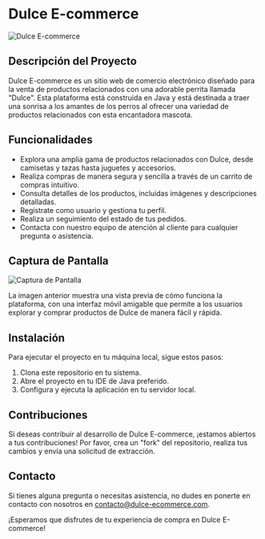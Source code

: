 # Dulce E-commerce

![Dulce E-commerce](https://github.com/HectorDanielAyarachiFuentes/ecomersce-dulce/blob/main/Imagenes%20Readme/mobile.gif?raw=true)

## Descripción del Proyecto

Dulce E-commerce es un sitio web de comercio electrónico diseñado para la venta de productos relacionados con una adorable perrita llamada "Dulce". Esta plataforma está construida en Java y está destinada a traer una sonrisa a los amantes de los perros al ofrecer una variedad de productos relacionados con esta encantadora mascota.

## Funcionalidades

- Explora una amplia gama de productos relacionados con Dulce, desde camisetas y tazas hasta juguetes y accesorios.
- Realiza compras de manera segura y sencilla a través de un carrito de compras intuitivo.
- Consulta detalles de los productos, incluidas imágenes y descripciones detalladas.
- Regístrate como usuario y gestiona tu perfil.
- Realiza un seguimiento del estado de tus pedidos.
- Contacta con nuestro equipo de atención al cliente para cualquier pregunta o asistencia.

## Captura de Pantalla

![Captura de Pantalla](https://github.com/HectorDanielAyarachiFuentes/ecomersce-dulce/blob/main/Imagenes%20Readme/mobile.gif?raw=true.gif)

La imagen anterior muestra una vista previa de cómo funciona la plataforma, con una interfaz móvil amigable que permite a los usuarios explorar y comprar productos de Dulce de manera fácil y rápida.

## Instalación

Para ejecutar el proyecto en tu máquina local, sigue estos pasos:

1. Clona este repositorio en tu sistema.
2. Abre el proyecto en tu IDE de Java preferido.
3. Configura y ejecuta la aplicación en tu servidor local.

## Contribuciones

Si deseas contribuir al desarrollo de Dulce E-commerce, ¡estamos abiertos a tus contribuciones! Por favor, crea un "fork" del repositorio, realiza tus cambios y envía una solicitud de extracción.

## Contacto

Si tienes alguna pregunta o necesitas asistencia, no dudes en ponerte en contacto con nosotros en [contacto@dulce-ecommerce.com](mailto:contacto@dulce-ecommerce.com).

¡Esperamos que disfrutes de tu experiencia de compra en Dulce E-commerce!
